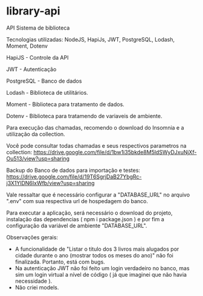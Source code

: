 # library-api

API Sistema de biblioteca

Tecnologias utilizadas: NodeJS, HapiJs, JWT, PostgreSQL, Lodash, Moment, Dotenv

HapiJS - Controle da API

JWT - Autenticação

PostgreSQL - Banco de dados

Lodash - Biblioteca de utilitários.

Moment - Biblioteca para tratamento de dados.

Dotenv - Biblioteca para tratamendo de variaveis de ambiente.

Para execução das chamadas, recomendo o download do Insomnia e a utilização da collection.

Você pode consultar todas chamadas e seus respectivos parametros na collection: https://drive.google.com/file/d/1bw1i35bkde8M5ldSWyDJxuNjXf-Ou513/view?usp=sharing

Backup do Banco de dados para importação e testes: https://drive.google.com/file/d/19T6SgrjDaB27YbgRc-j3X1YlDN6IxWfb/view?usp=sharing

Vale ressaltar que é necessário configurar a "DATABASE_URL" no arquivo ".env" com sua respectiva url de hospedagem do banco.

Para executar a aplicação, será necessário o download do projeto, instalação das dependencias ( npm i package.json ) e por fim a configuração da variável de ambiente "DATABASE_URL".

Observações gerais:
- A funcionalidade de "Listar o titulo dos 3 livros mais alugados por cidade durante o ano (mostrar todos os meses do ano)" não foi finalizada. Portanto, está com bugs.
- Na autenticação JWT não foi feito um login verdadeiro no banco, mas sim um login virtual a nível de código ( já que imaginei que não havia necessidade ).
- Não criei models.
